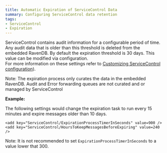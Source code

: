 ```yaml
---
title: Automatic Expiration of ServiceControl Data
summary: Configuring ServiceControl data retention
tags:
- ServiceControl
- Expiration
---
```


ServiceControl contains audit information for a configurable period of time. Any audit data that is older than this threshold is deleted from the embedded RavenDB.
By default the expiration threshold is 30 days. This value can be modified via configuration.  
For more information on these settings refer to [Customizing ServiceControl configuration](creating-config-file.md)).

Note: The expiration process only curates the data in the embedded RavenDB. Audit and Error forwarding queues are not curated and or managed by ServiceControl

**Example:**

The following settings would change the expiration task to run every 15 minutes and expire messages older than 10 days.

```
<add key="ServiceControl/ExpirationProcessTimerInSeconds" value=900 />
<add key="ServiceControl/HoursToKeepMessagesBeforeExpiring" value=240 />
```

Note: It is not recommended to set `ExpirationProcessTimerInSeconds` to a value lower that 300.
